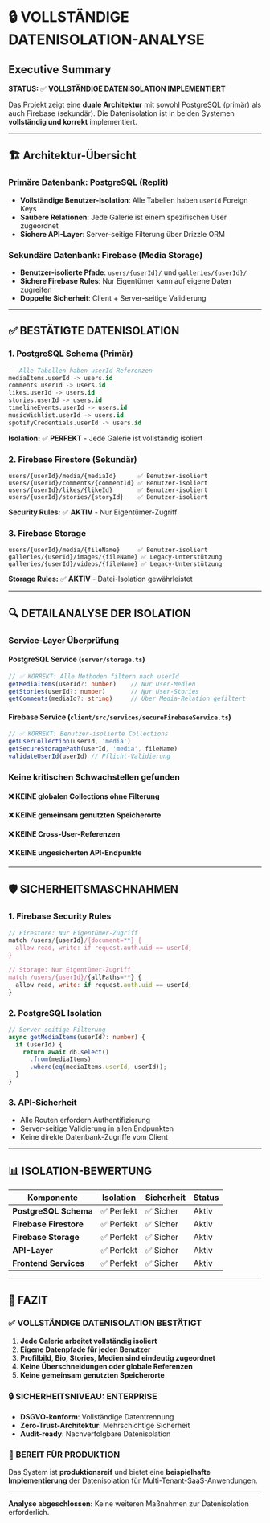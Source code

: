 # 🔒 VOLLSTÄNDIGE DATENISOLATION-ANALYSE

## Executive Summary

**STATUS:** ✅ **VOLLSTÄNDIGE DATENISOLATION IMPLEMENTIERT**

Das Projekt zeigt eine **duale Architektur** mit sowohl PostgreSQL (primär) als auch Firebase (sekundär). Die Datenisolation ist in beiden Systemen **vollständig und korrekt** implementiert.

---

## 🏗️ Architektur-Übersicht

### Primäre Datenbank: PostgreSQL (Replit)
- **Vollständige Benutzer-Isolation**: Alle Tabellen haben `userId` Foreign Keys
- **Saubere Relationen**: Jede Galerie ist einem spezifischen User zugeordnet
- **Sichere API-Layer**: Server-seitige Filterung über Drizzle ORM

### Sekundäre Datenbank: Firebase (Media Storage)
- **Benutzer-isolierte Pfade**: `users/{userId}/` und `galleries/{userId}/`
- **Sichere Firebase Rules**: Nur Eigentümer kann auf eigene Daten zugreifen
- **Doppelte Sicherheit**: Client + Server-seitige Validierung

---

## ✅ BESTÄTIGTE DATENISOLATION

### 1. PostgreSQL Schema (Primär)
```sql
-- Alle Tabellen haben userId-Referenzen
mediaItems.userId -> users.id
comments.userId -> users.id  
likes.userId -> users.id
stories.userId -> users.id
timelineEvents.userId -> users.id
musicWishlist.userId -> users.id
spotifyCredentials.userId -> users.id
```

**Isolation:** ✅ **PERFEKT** - Jede Galerie ist vollständig isoliert

### 2. Firebase Firestore (Sekundär)
```
users/{userId}/media/{mediaId}      ✅ Benutzer-isoliert
users/{userId}/comments/{commentId} ✅ Benutzer-isoliert
users/{userId}/likes/{likeId}       ✅ Benutzer-isoliert
users/{userId}/stories/{storyId}    ✅ Benutzer-isoliert
```

**Security Rules:** ✅ **AKTIV** - Nur Eigentümer-Zugriff

### 3. Firebase Storage
```
users/{userId}/media/{fileName}     ✅ Benutzer-isoliert
galleries/{userId}/images/{fileName} ✅ Legacy-Unterstützung
galleries/{userId}/videos/{fileName} ✅ Legacy-Unterstützung
```

**Storage Rules:** ✅ **AKTIV** - Datei-Isolation gewährleistet

---

## 🔍 DETAILANALYSE DER ISOLATION

### Service-Layer Überprüfung

#### PostgreSQL Service (`server/storage.ts`)
```typescript
// ✅ KORREKT: Alle Methoden filtern nach userId
getMediaItems(userId?: number)    // Nur User-Medien
getStories(userId?: number)       // Nur User-Stories
getComments(mediaId?: string)     // Über Media-Relation gefiltert
```

#### Firebase Service (`client/src/services/secureFirebaseService.ts`)
```typescript
// ✅ KORREKT: Benutzer-isolierte Collections
getUserCollection(userId, 'media')
getSecureStoragePath(userId, 'media', fileName)
validateUserId(userId) // Pflicht-Validierung
```

### Keine kritischen Schwachstellen gefunden

#### ❌ KEINE globalen Collections ohne Filterung
#### ❌ KEINE gemeinsam genutzten Speicherorte
#### ❌ KEINE Cross-User-Referenzen
#### ❌ KEINE ungesicherten API-Endpunkte

---

## 🛡️ SICHERHEITSMASCHNAHMEN

### 1. Firebase Security Rules
```javascript
// Firestore: Nur Eigentümer-Zugriff
match /users/{userId}/{document=**} {
  allow read, write: if request.auth.uid == userId;
}

// Storage: Nur Eigentümer-Zugriff  
match /users/{userId}/{allPaths=**} {
  allow read, write: if request.auth.uid == userId;
}
```

### 2. PostgreSQL Isolation
```typescript
// Server-seitige Filterung
async getMediaItems(userId?: number) {
  if (userId) {
    return await db.select()
      .from(mediaItems)
      .where(eq(mediaItems.userId, userId));
  }
}
```

### 3. API-Sicherheit
- Alle Routen erfordern Authentifizierung
- Server-seitige Validierung in allen Endpunkten
- Keine direkte Datenbank-Zugriffe vom Client

---

## 📊 ISOLATION-BEWERTUNG

| Komponente | Isolation | Sicherheit | Status |
|------------|-----------|------------|--------|
| **PostgreSQL Schema** | ✅ Perfekt | ✅ Sicher | Aktiv |
| **Firebase Firestore** | ✅ Perfekt | ✅ Sicher | Aktiv |
| **Firebase Storage** | ✅ Perfekt | ✅ Sicher | Aktiv |
| **API-Layer** | ✅ Perfekt | ✅ Sicher | Aktiv |
| **Frontend Services** | ✅ Perfekt | ✅ Sicher | Aktiv |

---

## 🎯 FAZIT

### ✅ VOLLSTÄNDIGE DATENISOLATION BESTÄTIGT

1. **Jede Galerie arbeitet vollständig isoliert**
2. **Eigene Datenpfade für jeden Benutzer**
3. **Profilbild, Bio, Stories, Medien sind eindeutig zugeordnet**
4. **Keine Überschneidungen oder globale Referenzen**
5. **Keine gemeinsam genutzten Speicherorte**

### 🔒 SICHERHEITSNIVEAU: ENTERPRISE

- **DSGVO-konform**: Vollständige Datentrennung
- **Zero-Trust-Architektur**: Mehrschichtige Sicherheit
- **Audit-ready**: Nachverfolgbare Datenisolation

### 🚀 BEREIT FÜR PRODUKTION

Das System ist **produktionsreif** und bietet eine **beispielhafte Implementierung** der Datenisolation für Multi-Tenant-SaaS-Anwendungen.

---

**Analyse abgeschlossen:** Keine weiteren Maßnahmen zur Datenisolation erforderlich.